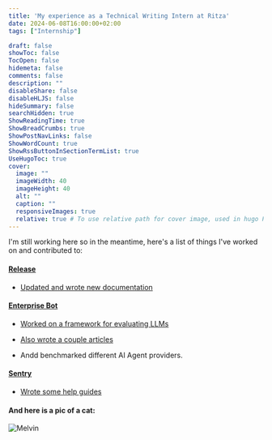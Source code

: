 ```yaml
---
title: 'My experience as a Technical Writing Intern at Ritza'
date: 2024-06-08T16:00:00+02:00
tags: ["Internship"]

draft: false
showToc: false
TocOpen: false
hidemeta: false
comments: false
description: ""
disableShare: false
disableHLJS: false
hideSummary: false
searchHidden: true
ShowReadingTime: true
ShowBreadCrumbs: true
ShowPostNavLinks: false
ShowWordCount: true
ShowRssButtonInSectionTermList: true
UseHugoToc: true
cover:
  image: ""
  imageWidth: 40
  imageHeight: 40
  alt: ""
  caption: ""
  responsiveImages: true
  relative: true # To use relative path for cover image, used in hugo Page-bundles
---
```


I'm still working here so in the meantime, here's a list of things I've worked on and contributed to:

#### [Release](https://www.release.com/)

- [Updated and wrote new documentation](https://docs.release.com/)

#### [Enterprise Bot](https://enterprisebot.org/)
- [Worked on a framework for evaluating LLMs](https://github.com/ritza-co/BASIC-enterprise-ai-benchmark)

- [Also wrote a couple articles](https://enterprisebot.org/blog/)

- Andd benchmarked different AI Agent providers.

#### [Sentry](https://sentry.io/)
- [Wrote some help guides](https://sentry.io/answers/)


#### And here is a pic of a cat:

![Melvin](https://i.imgur.com/h7MnjJY.jpeg)